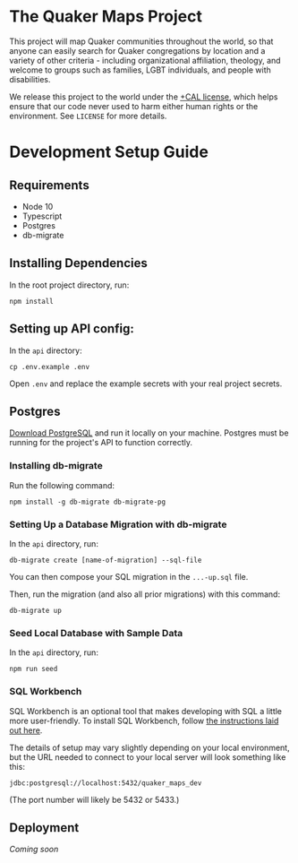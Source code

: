 # The Quaker Maps Project

This project will map Quaker communities throughout the world, so that anyone can easily search for Quaker congregations by location and a variety of other criteria - including organizational affiliation, theology, and welcome to groups such as families, LGBT individuals, and people with disabilities.

We release this project to the world under the [+CAL license](https://legaldesign.org/cal-ethical-ip), which helps ensure that our code never used to harm either human rights or the environment. See `LICENSE` for more details.

# Development Setup Guide

## Requirements

* Node 10
* Typescript
* Postgres
* db-migrate

## Installing Dependencies

In the root project directory, run:

```
npm install
```

## Setting up API config:

In the `api` directory:

```
cp .env.example .env
```

Open `.env` and replace the example secrets with your real project secrets.

## Postgres

[Download PostgreSQL](https://www.postgresql.org/download/) and run it locally on your machine. Postgres must be running for the project's API to function correctly.

### Installing db-migrate

Run the following command:

```
npm install -g db-migrate db-migrate-pg
```

### Setting Up a Database Migration with db-migrate

In the `api` directory, run:

```
db-migrate create [name-of-migration] --sql-file
```

You can then compose your SQL migration in the `...-up.sql` file.

Then, run the migration (and also all prior migrations) with this command:

```
db-migrate up
```

### Seed Local Database with Sample Data

In the `api` directory, run:

```
npm run seed
```

### SQL Workbench

SQL Workbench is an optional tool that makes developing with SQL a little more user-friendly. To install SQL Workbench, follow [the instructions laid out here](https://data36.com/install-sql-workbench-postgresql/).

The details of setup may vary slightly depending on your local environment, but the URL needed to connect to your local server will look something like this:

```
jdbc:postgresql://localhost:5432/quaker_maps_dev
```

(The port number will likely be 5432 or 5433.)

## Deployment

_Coming soon_